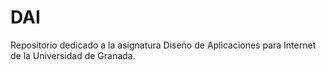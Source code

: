 # DAI
Repositorio dedicado a la asignatura Diseño de Aplicaciones para Internet de la Universidad de Granada.
